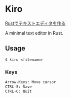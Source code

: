 # Kiro

[Rustでテキストエディタを作る](https://qiita.com/hatoo@github/items/905a19a98876e7446edf)

A minimal text editor in Rust.

## Usage

`$ kiro <filename>`

### Keys

```txt
Arrow-Keys: Move cursor
CTRL-S: Save
CTRL-C: Quit
```
